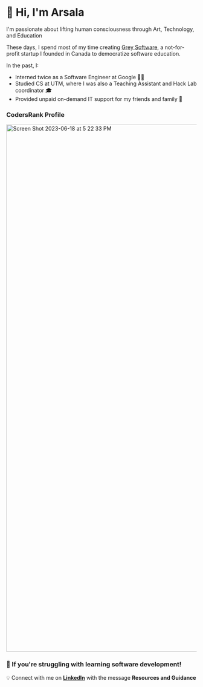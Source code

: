 # 👋 Hi, I'm Arsala

I'm passionate about lifting human consciousness through Art, Technology, and Education  

These days, I spend most of my time creating [Grey Software](https://github.com/grey-software), a not-for-profit startup I founded in Canada to democratize software education.

In the past, I:

- Interned twice as a Software Engineer at Google 👨‍💻
- Studied CS at UTM, where I was also a Teaching Assistant and Hack Lab coordinator 🎓
- Provided unpaid on-demand IT support for my friends and family 🤣

### CodersRank Profile

<a href="https://profile.codersrank.io/user/arsalabangash" target="_blank">
<img width="1395" alt="Screen Shot 2023-06-18 at 5 22 33 PM" src="https://github.com/ArsalaBangash/ArsalaBangash/assets/19757203/8727f067-8a74-464e-bee4-cc32056c3e9a" />
</a>

###


### **🙋 If you're struggling with learning software development!**

💡 Connect with me on [**LinkedIn**](https://www.linkedin.com/in/arsalabangash/) with the message **Resources and Guidance**
